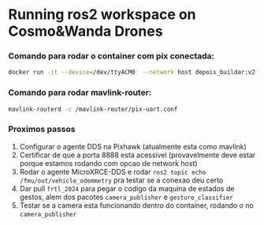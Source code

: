 # Running ros2 workspace on Cosmo&Wanda Drones

### Comando para rodar o container com pix conectada:

```bash
docker run -it --device=/dev/ttyACM0  --network host depois_buildar:v2.0
```

### Comando para rodar mavlink-router:

```bash
mavlink-routerd -c /mavlink-router/pix-uart.conf
```

### Proximos passos

1. Configurar o agente DDS na Pixhawk (atualmente esta como mavlink)
2. Certificar de que a porta 8888 esta acessivel (provavelmente deve estar porque estamos rodando com opcao de network host)
3. Rodar o agente MicroXRCE-DDS e rodar `ros2 topic echo /fmu/out/vehicle_odommetry` pra testar se a conexao deu certo
4. Dar pull `frtl_2024` para pegar o codigo da maquina de estados de gestos, alem dos pacotes `camera_publisher` e `gesture_classifier`
5. Testar se a camera esta funcionando dentro do container, rodando o no `camera_publisher`
   
